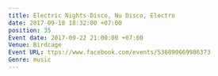 ```yaml
---
title: Electric Nights-Disco, Nu Disco, Electro
date: 2017-09-18 18:32:00 +07:00
position: 35
Event date: 2017-09-22 21:00:00 +07:00
Venue: Birdcage
Event URL: ttps://www.facebook.com/events/536890669986373
Genre: music
---
```


